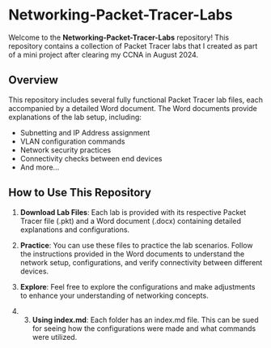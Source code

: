 # Networking-Packet-Tracer-Labs

Welcome to the **Networking-Packet-Tracer-Labs** repository! This repository contains a collection of Packet Tracer labs that I created as part of a mini project after clearing my CCNA in August 2024.

## Overview

This repository includes several fully functional Packet Tracer lab files, each accompanied by a detailed Word document. The Word documents provide explanations of the lab setup, including:

- Subnetting and IP Address assignment
- VLAN configuration commands
- Network security practices
- Connectivity checks between end devices
- And more...

## How to Use This Repository

1. **Download Lab Files**: Each lab is provided with its respective Packet Tracer file (.pkt) and a Word document (.docx) containing detailed explanations and configurations.

2. **Practice**: You can use these files to practice the lab scenarios. Follow the instructions provided in the Word documents to understand the network setup, configurations, and verify connectivity between different devices.

3. **Explore**: Feel free to explore the configurations and make adjustments to enhance your understanding of networking concepts.
4. 3. **Using index.md**: Each folder has an index.md file. This can be sued for seeing how the configurations were made and what commands were utilized.
